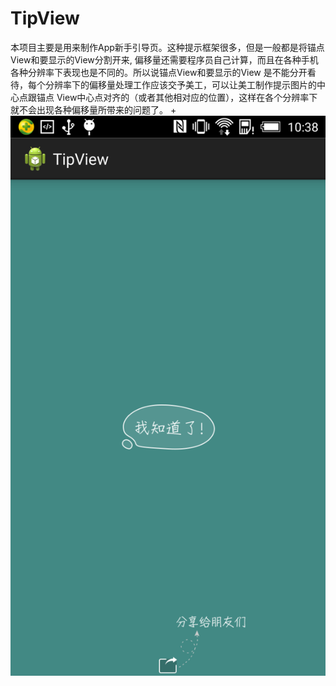 # TipView
本项目主要是用来制作App新手引导页。这种提示框架很多，但是一般都是将锚点View和要显示的View分割开来,
偏移量还需要程序员自己计算，而且在各种手机各种分辨率下表现也是不同的。所以说锚点View和要显示的View
是不能分开看待，每个分辨率下的偏移量处理工作应该交予美工，可以让美工制作提示图片的中心点跟锚点
View中心点对齐的（或者其他相对应的位置），这样在各个分辨率下就不会出现各种偏移量所带来的问题了。
+![效果图](https://raw.githubusercontent.com/wancho/TipView/master/res/drawable-xhdpi/result.png) 
